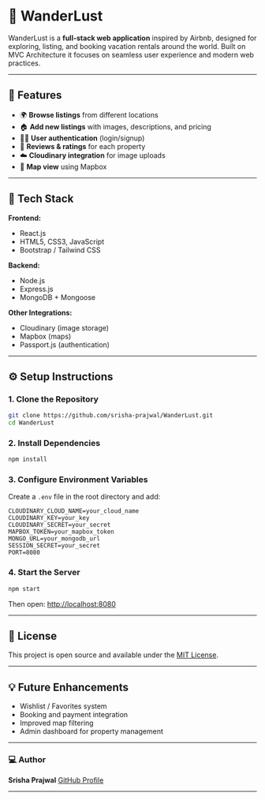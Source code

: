 # 🏡 WanderLust

WanderLust is a **full-stack web application** inspired by Airbnb, designed for exploring, listing, and booking vacation rentals around the world.
Built on MVC Architecture it focuses on seamless user experience and modern web practices.

---

## 🚀 Features

* 🌍 **Browse listings** from different locations
* 🏠 **Add new listings** with images, descriptions, and pricing
* 🧑‍💼 **User authentication** (login/signup)
* 💬 **Reviews & ratings** for each property
* ☁️ **Cloudinary integration** for image uploads
* 📍 **Map view** using Mapbox 

---

## 🧰 Tech Stack

**Frontend:**

* React.js
* HTML5, CSS3, JavaScript
* Bootstrap / Tailwind CSS

**Backend:**

* Node.js
* Express.js
* MongoDB + Mongoose

**Other Integrations:**

* Cloudinary (image storage)
* Mapbox (maps)
* Passport.js (authentication)

---

## ⚙️ Setup Instructions

### 1. Clone the Repository

```bash
git clone https://github.com/srisha-prajwal/WanderLust.git
cd WanderLust
```

### 2. Install Dependencies

```bash
npm install
```

### 3. Configure Environment Variables

Create a `.env` file in the root directory and add:

```
CLOUDINARY_CLOUD_NAME=your_cloud_name
CLOUDINARY_KEY=your_key
CLOUDINARY_SECRET=your_secret
MAPBOX_TOKEN=your_mapbox_token
MONGO_URL=your_mongodb_url
SESSION_SECRET=your_secret
PORT=8080
```

### 4. Start the Server

```bash
npm start
```

Then open: [http://localhost:8080](http://localhost:8080)

---



## 📄 License

This project is open source and available under the [MIT License](LICENSE).

---

## 💡 Future Enhancements

* Wishlist / Favorites system
* Booking and payment integration
* Improved map filtering
* Admin dashboard for property management

---

### 💻 Author

**Srisha Prajwal**
[GitHub Profile](https://github.com/srisha-prajwal)

---

